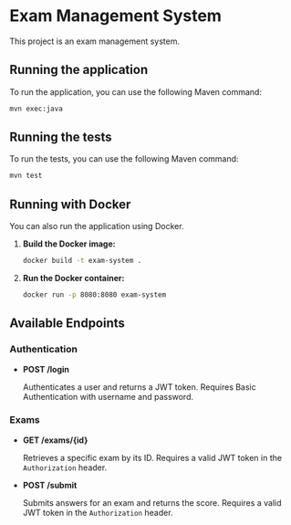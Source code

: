 # Exam Management System

This project is an exam management system.

## Running the application

To run the application, you can use the following Maven command:

```bash
mvn exec:java
```

## Running the tests

To run the tests, you can use the following Maven command:

```bash
mvn test
```

## Running with Docker

You can also run the application using Docker.

1.  **Build the Docker image:**

    ```bash
    docker build -t exam-system .
    ```

2.  **Run the Docker container:**

    ```bash
    docker run -p 8080:8080 exam-system
    ```

## Available Endpoints

### Authentication

*   **POST /login**

    Authenticates a user and returns a JWT token. Requires Basic Authentication with username and password.

### Exams

*   **GET /exams/{id}**

    Retrieves a specific exam by its ID. Requires a valid JWT token in the `Authorization` header.

*   **POST /submit**

    Submits answers for an exam and returns the score. Requires a valid JWT token in the `Authorization` header.
